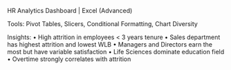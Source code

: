 HR Analytics Dashboard | Excel (Advanced)

Tools: Pivot Tables, Slicers, Conditional Formatting, Chart Diversity

Insights:
• High attrition in employees < 3 years tenure
• Sales department has highest attrition and lowest WLB
• Managers and Directors earn the most but have variable satisfaction
• Life Sciences dominate education field
• Overtime strongly correlates with attrition
